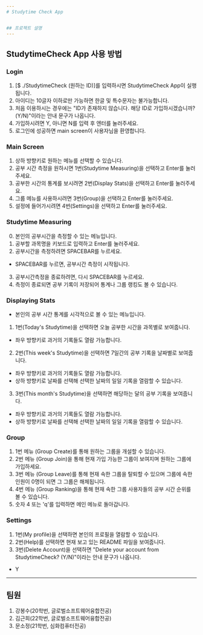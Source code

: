 ```yaml
---
# Studytime Check App


## 프로젝트 설명
---
```

## StudytimeCheck App 사용 방법
### Login
1. [$ ./StudytimeCheck (원하는 ID)]를 입력하시면 StudytimeCheck App이 실행됩니다.
2. 아이디는 10글자 이하로만 가능하면 한글 및 특수문자는 불가능합니다.
3. 처음 이용하시는 경우에는 "ID가 존재하지 않습니다. 해당 ID로 가입하시겠습니까? (Y/N)"이라는 안내 문구가 나옵니다.
4. 가입하시려면 Y, 아니면 N를 입력 후 엔터를 눌러주세요.
5. 로그인에 성공하면 main screen이 사용자님을 환영합니다.
### Main Screen
1. 상하 방향키로 원하는 메뉴를 선택할 수 있습니다.
2. 공부 시간 측정을 원하시면 1번(Studytime Measuring)을 선택하고 Enter를 눌러주세요.
3. 공부한 시간의 통계를 보시려면 2번(Display Stats)을 선택하고 Enter를 눌러주세요.
4. 그룹 메뉴를 사용하시려면 3번(Group)을 선택하고 Enter를 눌러주세요.
5. 설정에 들어가시려면 4번(Settings)을 선택하고 Enter를 눌러주세요.
### Studytime Measuring
0. 본인의 공부시간을 측정할 수 있는 메뉴입니다.
1. 공부할 과목명을 키보드로 입력하고 Enter를 눌러주세요.
2. 공부시간을 측정하려면 SPACEBAR를 누르세요.
- SPACEBAR를 누르면, 공부시간 측정이 시작됩니다.
3. 공부시간측정을 종료하려면, 다시 SPACEBAR를 누르세요.
4. 측정이 종료되면 공부 기록이 저장되어 통계나 그룹 랭킹도 볼 수 있습니다.
### Displaying Stats
- 본인의 공부 시간 통계를 시각적으로 볼 수 있는 메뉴입니다.
1. 1번(Today's Studytime)을 선택하면 오늘 공부한 시간을 과목별로 보여줍니다.
- 좌우 방향키로 과거의 기록들도 열람 가능합니다.
2. 2번(This week's Studytime)을 선택하면 7일간의 공부 기록을 날짜별로 보여줍니다.
- 좌우 방향키로 과거의 기록들도 열람 가능합니다.
- 상하 방향키로 날짜를 선택해 선택한 날짜의 일일 기록을 열람할 수 있습니다.
3. 3번(This month's Studytime)을 선택하면 해당하는 달의 공부 기록을 보여줍니다.
- 좌우 방향키로 과거의 기록들도 열람 가능합니다.
- 상하 방향키로 날짜를 선택해 선택한 날짜의 일일 기록을 열람할 수 있습니다.
### Group
1. 1번 메뉴 (Group Create)를 통해 원하는 그룹을 개설할 수 있습니다.
2. 2번 메뉴 (Group Join)을 통해 현재 가입 가능한 그룹이 보여지며 원하는 그룹에 가입하세요.
3. 3번 메뉴 (Group Leave)를 통해 현재 속한 그룹을 탈퇴할 수 있으며 그룹에 속한 인원이 0명이 되면 그 그룹은 해체됩니다.
4. 4번 메뉴 (Group Ranking)을 통해 현재 속한 그룹 사용자들의 공부 시간 순위를 볼 수 있습니다.
5. 숫자 4 또는 'q'를 입력하면 메인 메뉴로 돌아갑니다.
### Settings
1. 1번(My profile)을 선택하면 본인의 프로필을 열람할 수 있습니다.
2. 2번(Help)를 선택하면 현재 보고 있는 README 파일을 보여줍니다.
3. 3번(Delete Account)을 선택하면 "Delete your account from StudytimeCheck? (Y/N)"이라는 안내 문구가 나옵니다.
- Y
---
## 팀원
1. 강봉수(20학번, 글로벌소프트웨어융합전공)
2. 김근희(22학번, 글로벌소프트웨어융합전공)
3. 문소정(21학번, 심화컴퓨터전공)

